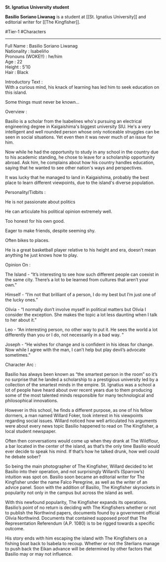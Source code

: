**St. Ignatius University student**

**Basilio Soriano Liwanag** is a student at [[St. Ignatius University]] and editorial writer for [[The Kingfisher]].

#Tier-1 #Characters

---
Full Name : Basilio Soriano Liwanag  
Nationality : Isabeliño  
Pronouns (WOKE!!) : he/him  
Age : 22  
Height : 5’10  
Hair : Black  

Introductory Text :  
With a curious mind, his knack of learning has led him to seek education on this island.

Some things must never be known…  
  

Overview : 

  

Basilio is a scholar from the Isabelines who's pursuing an electrical engineering degree in Kaigaishima's biggest university SIU. He's a very intelligent and well rounded person whose only noticeable struggles can be seen in social situations. Yet even then it was never much of an issue for him.

  

Now while he had the opportunity to study in any school in the country due to his academic standing, he chose to leave for a scholarship opportunity abroad. Ask him, he complains about how his country handles education, saying that he wanted to see other nation's ways and perspectives.

  

It was lucky that he managed to land in Kaigaishima, probably the best place to learn different viewpoints, due to the island's diverse population.

  

Personality/Tidbits :

  

He is not passionate about politics

He can articulate his political opinion extremely well.

Too honest for his own good.

Eager to make friends, despite seeming shy.

Often bikes to places.

He is a great basketball player relative to his height and era, doesn’t mean anything he just knows how to play.

  
  

Opinion On : 

  
The Island - “It’s interesting to see how such different people can coexist in the same city. There’s a lot to be learned from cultures that aren’t your own.”

  
Himself - “I’m not that brilliant of a person, I do my best but I’m just one of the lucky ones.”

  
  

  
Olivia - “I normally don’t involve myself in political matters but Olivia I consider the exception. She makes the topic a lot less daunting when I talk to her about it.”

  
Leo - “An interesting person, no other way to put it. He sees the world a lot differently than you or I do, not necessarily in a bad way. ”

  
  

  
Joseph - “He wishes for change and is confident in his ideas for change. Now while I agree with the man, I can’t help but play devil’s advocate sometimes.”  
  
  
Character Arc :  
  
Basilio has always been known as “the smartest person in the room” so it’s no surprise that he landed a scholarship to a prestigious university led by a collection of the smartest minds in the empire. St. Ignatius was a school a lot of people have heard about over recent years due to them producing some of the most talented minds responsible for many technological and philosophical innovations.  
  
However in this school, he finds a different purpose, as one of his fellow dormers, a man named Willard Foker, took interest in his viewpoints regarding social issues. Willard noticed how well articulated his arguments were about every news topic Basilio happened to read on The Kingfisher, a local student newspaper.  
  
Often then conversations would come up when they drank at The Wildflour, a bar located in the center of the island, as that’s the only time Basilio would ever decide to speak his mind. If that’s how he talked drunk, how well could he debate sober?  
  
So being the main photographer of The Kingfisher, Willard decided to let Basilio into their operation, and not surprisingly Willard’s (Sparrow’s) intuition was spot on. Basilio soon became an editorial writer for The Kingfisher under the name Falco Peregrine, as well as the writer of an advice panel. Soon with the addition of Basilio, The Kingfisher skyrockets in popularity not only in the campus but across the island as well.  
  
With this newfound popularity, The Kingfisher expands its operations. Basilio’s point of no return is deciding with The Kingfishers whether or not to publish the Northwind papers, documents found by a government official Olivia Northwind. Documents that contained supposed proof that The Representation Referendum (A.P. 1080) is to be rigged towards a specific outcome.  
  
His story ends with him escaping the island with The Kingfishers on a fishing boat back to Isabela to recoup. Whether or not the Sterlians manage to push back the Eikan advance will be determined by other factors that Basilio may or may not influence.